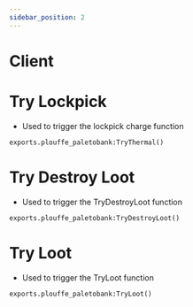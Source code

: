 ```yaml
---
sidebar_position: 2
---
```


# Client

# Try Lockpick
- Used to trigger the lockpick charge function
```
exports.plouffe_paletobank:TryThermal()
```
# Try Destroy Loot
- Used to trigger the TryDestroyLoot function
```
exports.plouffe_paletobank:TryDestroyLoot()
```
# Try Loot
- Used to trigger the TryLoot function
```
exports.plouffe_paletobank:TryLoot()
```